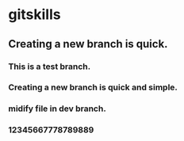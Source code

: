 # gitskills
## Creating a new branch is quick.
### This is a test branch.
### Creating a new branch is quick and simple.
### midify file in dev branch.
### 12345667778789889
